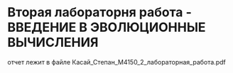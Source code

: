 # Вторая лабораторня работа - ВВЕДЕНИЕ В ЭВОЛЮЦИОННЫЕ ВЫЧИСЛЕНИЯ 
отчет лежит в файле Касай_Степан_М4150_2_лабораторная_работа.pdf
